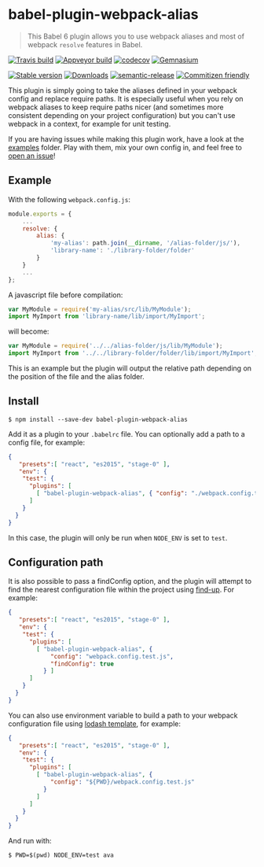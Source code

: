
# babel-plugin-webpack-alias

> This Babel 6 plugin allows you to use webpack aliases and most of webpack `resolve` features in Babel.

[![Travis build](https://travis-ci.org/trayio/babel-plugin-webpack-alias.svg?branch=master)](https://travis-ci.org/trayio/babel-plugin-webpack-alias)
[![Appveyor build](https://ci.appveyor.com/api/projects/status/s5rabbll0b8vhuom/branch/master?svg=true)](https://ci.appveyor.com/project/adriantoine/babel-plugin-webpack-alias/branch/master)
[![codecov](https://codecov.io/gh/trayio/babel-plugin-webpack-alias/branch/master/graph/badge.svg)](https://codecov.io/gh/trayio/babel-plugin-webpack-alias)
[![Gemnasium](https://img.shields.io/gemnasium/trayio/babel-plugin-webpack-alias.svg)](https://gemnasium.com/github.com/trayio/babel-plugin-webpack-alias)

[![Stable version](https://img.shields.io/npm/v/babel-plugin-webpack-alias.svg?style=flat)](https://www.npmjs.com/package/babel-plugin-webpack-alias)
[![Downloads](https://img.shields.io/npm/dm/babel-plugin-webpack-alias.svg?style=flat)](https://npm-stat.com/charts.html?package=babel-plugin-webpack-alias)
[![semantic-release](https://img.shields.io/badge/%20%20%F0%9F%93%A6%F0%9F%9A%80-semantic--release-e10079.svg)](https://github.com/semantic-release/semantic-release)
[![Commitizen friendly](https://img.shields.io/badge/commitizen-friendly-brightgreen.svg)](http://commitizen.github.io/cz-cli/)

This plugin is simply going to take the aliases defined in your webpack config and replace require paths. It is especially useful when you rely on webpack aliases to keep require paths nicer (and sometimes more consistent depending on your project configuration) but you can't use webpack in a context, for example for unit testing.

If you are having issues while making this plugin work, have a look at the [examples](/examples) folder. Play with them, mix your own config in, and feel free to [open an issue](https://github.com/trayio/babel-plugin-webpack-alias/issues/new)!

## Example
With the following `webpack.config.js`:
```js
module.exports = {
    ...
    resolve: {
        alias: {
            'my-alias': path.join(__dirname, '/alias-folder/js/'),
            'library-name': './library-folder/folder'
        }
    }
    ...
};
```
A javascript file before compilation:
```js
var MyModule = require('my-alias/src/lib/MyModule');
import MyImport from 'library-name/lib/import/MyImport';
```
will become:
```js
var MyModule = require('../../alias-folder/js/lib/MyModule');
import MyImport from '../../library-folder/folder/lib/import/MyImport';
```
This is an example but the plugin will output the relative path depending on the position of the file and the alias folder.

## Install

```console
$ npm install --save-dev babel-plugin-webpack-alias
```

Add it as a plugin to your `.babelrc` file. You can optionally add a path to a config file, for example:
```json
{
   "presets":[ "react", "es2015", "stage-0" ],
   "env": {
    "test": {
      "plugins": [
        [ "babel-plugin-webpack-alias", { "config": "./webpack.config.test.js" } ]
      ]
    }
  }
}
```
In this case, the plugin will only be run when `NODE_ENV` is set to `test`.

## Configuration path

It is also possible to pass a findConfig option, and the plugin will attempt to find the nearest configuration file within the project using [find-up](https://github.com/sindresorhus/find-up). For example:
```json
{
   "presets":[ "react", "es2015", "stage-0" ],
   "env": {
    "test": {
      "plugins": [
        [ "babel-plugin-webpack-alias", {
            "config": "webpack.config.test.js",
            "findConfig": true
          } ]
      ]
    }
  }
}
```

You can also use environment variable to build a path to your webpack configuration file using [lodash template](https://lodash.com/docs#template), for example:
```json
{
   "presets":[ "react", "es2015", "stage-0" ],
   "env": {
    "test": {
      "plugins": [
        [ "babel-plugin-webpack-alias", {
            "config": "${PWD}/webpack.config.test.js"
          }
        ]
      ]
    }
  }
}
```
And run with:
```console
$ PWD=$(pwd) NODE_ENV=test ava
```
